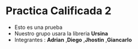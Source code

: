 # Practica Calificada 2 


- Esto es una prueba
- Nuestro grupo usara la libreria **Ursina**
- Integrantes : **Adrian** ,**Diego** ,**Jhostin** ,**Giancarlo**
